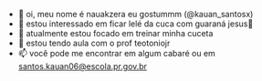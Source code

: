 - 🥶 oi, meu nome é nauakzera eu gostummm (@kauan_santosx)
- 👀 estou interessado em ficar lelé da cuca com guaraná jesus🤪
- 🌱 atualmente estou focado em treinar minha cuceta
- 💞️ estou tendo aula com o prof teotoniojr
- 📫 você pode me encontrar em algum cabaré ou em santos.kauan06@escola.pr.gov.br
